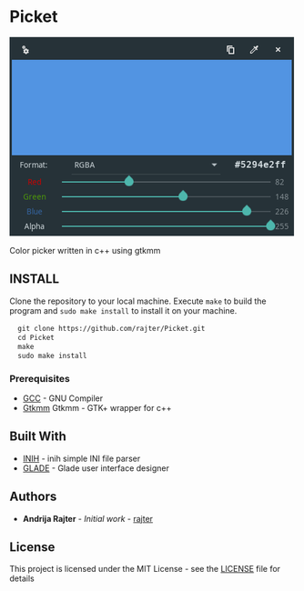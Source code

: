 # Picket

![MainWindow](/resources/MainWindow.png)

Color picker written in c++ using gtkmm

## INSTALL

Clone the repository to your local machine.
Execute `make` to build the program and `sudo make install` to install it on your machine.

```shell
  git clone https://github.com/rajter/Picket.git
  cd Picket
  make
  sudo make install
```
### Prerequisites

* [GCC](https://gcc.gnu.org/) - GNU Compiler
* [Gtkmm](https://www.gtkmm.org/en/) Gtkmm - GTK+ wrapper for c++

## Built With

* [INIH](https://github.com/benhoyt/inih) - inih simple INI file parser
* [GLADE](https://glade.gnome.org/) - Glade user interface designer

## Authors

* **Andrija Rajter** - *Initial work* - [rajter](https://github.com/rajter)

## License

This project is licensed under the MIT License - see the [LICENSE](LICENSE) file for details
